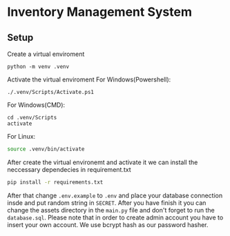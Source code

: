 # Inventory Management System

## Setup

Create a virtual enviroment

```shell
python -m venv .venv
```

Activate the virtual enviroment
For Windows(Powershell):

```shell
./.venv/Scripts/Activate.ps1
```

For Windows(CMD):

```shell
cd .venv/Scripts
activate
```

For Linux:

```bash
source .venv/bin/activate
```

After create the virtual environemt and activate it we can install the neccessary dependecies in requirement.txt

```bash
pip install -r requirements.txt
```

After that change `.env.example` to `.env` and place your database connection insde and put random string in `SECRET`. After you have finish it you can change the assets directory in the `main.py` file and don't forget to run the `database.sql`. Please note that in order to create admin account you have to insert your own account. We use bcrypt hash as our password hasher.
